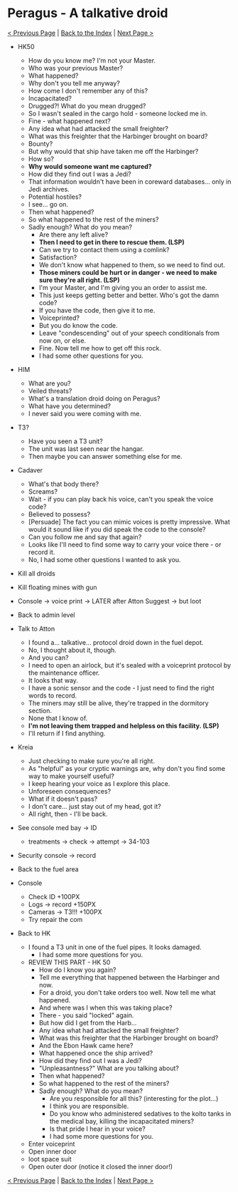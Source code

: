 # Peragus - A talkative droid

[< Previous Page](../03_Peragus.md) |
[Back to the Index](../index.md) |
[Next Page >](./05_Peragus.md)

- HK50
    - How do you know me? I'm not your Master.
    - Who was your previous Master?
    - What happened?
    - Why don't you tell me anyway?
    - How come I don't remember any of this?
    - Incapacitated?
    - Drugged?! What do you mean drugged?
    - So I wasn't sealed in the cargo hold - someone locked me in.
    - Fine - what happened next?
    - Any idea what had attacked the small freighter?
    - What was this freighter that the Harbinger brought on board?
    - Bounty?
    - But why would that ship have taken me off the Harbinger?
    - How so?
    - **Why would someone want me captured?**
    - How did they find out I was a Jedi?
    - That information wouldn't have been in coreward databases... only in Jedi archives.
    - Potential hostiles?
    - I see... go on.
    - Then what happened?
    - So what happened to the rest of the miners?
    - Sadly enough? What do you mean?
        - Are there any left alive?
        - **Then I need to get in there to rescue them. (LSP)**
        - Can we try to contact them using a comlink?
        - Satisfaction?
        - We don't know what happened to them, so we need to find out.
        - **Those miners could be hurt or in danger - we need to make sure they're all right. (LSP)**
        - I'm your Master, and I'm giving you an order to assist me.
        - This just keeps getting better and better. Who's got the damn code?
        - If you have the code, then give it to me.
        - Voiceprinted?
        - But you do know the code.
        - Leave "condescending" out of your speech conditionals from now on, or else.
        - Fine. Now tell me how to get off this rock.
        - I had some other questions for you.


- HIM
    - What are you?
    - Veiled threats?
    - What's a translation droid doing on Peragus?
    - What have you determined?
    - I never said you were coming with me.



- T3?
    - Have you seen a T3 unit?
    - The unit was last seen near the hangar.
    - Then maybe you can answer something else for me.


- Cadaver
    - What's that body there?
    - Screams?
    - Wait - if you can play back his voice, can't you speak the voice code?
    - Believed to possess?
    - [Persuade] The fact you can mimic voices is pretty impressive. What would it sound like if you did speak the code to the console?
    - Can you follow me and say that again?
    - Looks like I'll need to find some way to carry your voice there - or record it.
    - No, I had some other questions I wanted to ask you.




- Kill all droids
- Kill floating mines with gun
- Console -> voice print -> LATER after Atton Suggest -> but loot
- Back to admin level
- Talk to Atton
    - I found a... talkative... protocol droid down in the fuel depot.
    - No, I thought about it, though.
    - And you can?
    - I need to open an airlock, but it's sealed with a voiceprint protocol by the maintenance officer.
    - It looks that way.
    - I have a sonic sensor and the code - I just need to find the right words to record.
    - The miners may still be alive, they're trapped in the dormitory section.
    - None that I know of.
    - **I'm not leaving them trapped and helpless on this facility. (LSP)**
    - I'll return if I find anything.

- Kreia
    - Just checking to make sure you're all right.
    - As "helpful" as your cryptic warnings are, why don't you find some way to make yourself useful?
    - I keep hearing your voice as I explore this place.
    - Unforeseen consequences?
    - What if it doesn't pass?
    - I don't care... just stay out of my head, got it?
    - All right, then - I'll be back.

- See console med bay -> ID
    - treatments -> check -> attempt -> 34-103
- Security console -> record
- Back to the fuel area
- Console
    - Check ID +100PX
    - Logs -> record +150PX
    - Cameras -> T3!!! +100PX
    - Try repair the com
- Back to HK
    - I found a T3 unit in one of the fuel pipes. It looks damaged.
        - I had some more questions for you.
    - REVIEW THIS PART - HK 50
        - How do I know you again?
        - Tell me everything that happened between the Harbinger and now.
        - For a droid, you don't take orders too well. Now tell me what happened.
        - And where was I when this was taking place?
        - There - you said "locked" again.
        - But how did I get from the Harb...
        - Any idea what had attacked the small freighter?
        - What was this freighter that the Harbinger brought on board?
        - And the Ebon Hawk came here?
        - What happened once the ship arrived?
        - How did they find out I was a Jedi?
        - "Unpleasantness?" What are you talking about?
        - Then what happened?
        - So what happened to the rest of the miners?
        - Sadly enough? What do you mean?
            - Are you responsible for all this? (interesting for the plot...)
            - I think you are responsible.
            - Do you know who administered sedatives to the kolto tanks in the medical bay, killing the incapacitated miners?
            - Is that pride I hear in your voice?
            - I had some more questions for you.
    - Enter voiceprint
    - Open inner door
    - loot space suit
    - Open outer door (notice it closed the inner door!)


[< Previous Page](../03_Peragus.md) |
[Back to the Index](../index.md) |
[Next Page >](./05_Peragus.md)
